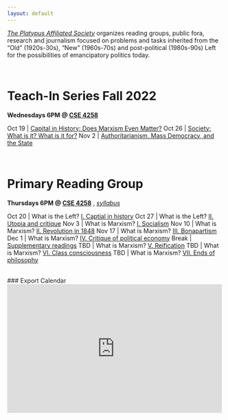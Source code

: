 ```yaml
---
layout: default
---
```


*[The Platypus Affiliated Society](https://platypus1917.org)* organizes reading groups, public fora, research and journalism focused on problems and tasks inherited from the “Old” (1920s-30s), “New” (1960s-70s) and post-political (1980s-90s) Left for the possibilities of emancipatory politics today.

<br>

# Teach-In Series Fall 2022
**Wednesdays 6PM @ [CSE 4258](https://goo.gl/maps/tVMUddcYxDXSu8yXA)**

Oct 19 | [Capital in History: Does Marxism Even Matter?](/events#capital-in-history-does-marxism-even-matter)
Oct 26 | [Society: What is it? What is it for?](/events#society-what-is-it-what-is-it-for)
Nov 2  | [Authoritarianism, Mass Democracy, and the State](/events#authoritarianism-mass-democracy-and-the-state)


<br> 

# Primary Reading Group
**Thursdays 6PM @ [CSE 4258](https://goo.gl/maps/tVMUddcYxDXSu8yXA)** , *[syllabus](/syllabus)*

Oct 20 | What is the Left? [I. Captial in history](/syllabus#oct-21-what-is-the-left-i-capital-in-history)
Oct 27 | What is the Left? [II. Utopia and critique](/syllabus#oct-28-what-is-the-left-ii-utopia-and-critique) 
Nov 3  | What is Marxism? [I. Socialism](/syllabus#nov-4-what-is-marxism-i-socialism)
Nov 10 | What is Marxism? [II. Revolution in 1848](/syllabus#nov-11-what-is-marxism-ii-revolution-in-1848)
Nov 17 | What is Marxism? [III. Bonapartism](/syllabus#nov-18-what-is-marxism-iii-bonapartism)
Dec 1  | What is Marxism? [IV. Critique of political economy](/syllabus#dec-2-what-is-marxism-iv-critique-of-political-economy)
Break  | [Supplementary readings](/syllabus#winter-break-readings)
TBD    | What is Marxism? [V. Reification](/syllabus#what-is-marxism-v-reification)
TBD    | What is Marxism? [VI. Class consciousness](/syllabus#what-is-marxism-vi-class-consciousness)
TBD    | What is Marxism? [VII. Ends of philosophy](/syllabus#what-is-marxism-vii-ends-of-philosophy)

<br>
### Export Calendar

<iframe src="https://calendar.google.com/calendar/embed?height=300&wkst=1&bgcolor=%23ffffff&ctz=America%2FLos_Angeles&showTitle=0&showPrint=0&showCalendars=0&mode=AGENDA&src=Y190aW5vc3EzYzdlNWFmb3YzcXZicTZjaTlrY0Bncm91cC5jYWxlbmRhci5nb29nbGUuY29t&color=%23F6BF26" style="border-width:0" width="500" height="300" frameborder="0" scrolling="no"></iframe>
